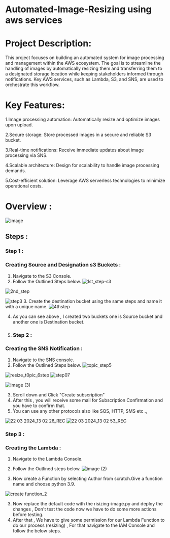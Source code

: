# Automated-Image-Resizing using aws services


# Project Description: 
This project focuses on building an automated system for image processing and management within the AWS ecosystem. The goal is to streamline the handling of images by automatically resizing them and transferring them to a designated storage location while keeping stakeholders informed through notifications. Key AWS services, such as Lambda, S3, and SNS, are used to orchestrate this workflow.

# Key Features:
1.Image processing automation: Automatically resize and optimize images upon upload.

2.Secure storage: Store processed images in a secure and reliable S3 bucket.

3.Real-time notifications: Receive immediate updates about image processing via SNS.

4.Scalable architecture: Design for scalability to handle image processing demands.

5.Cost-efficient solution: Leverage AWS serverless technologies to minimize operational costs.


# Overview :
![image](https://github.com/Pravnk57/Resizing-ImaGe-Using-s3-lambda/assets/117705143/71ce82d5-2297-4830-a5bb-fe0cb612e506)


## Steps :
### Step 1 :
### Creating Source and Designation s3 Buckets :

1. Navigate to the S3 Console.
2. Follow the Outlined Steps below.
![1st_step-s3](https://github.com/Pravnk57/Resizing-ImaGe-Using-s3-lambda/assets/117705143/7a02a061-751b-4df0-ade1-7bff7498151c)

![2nd_step](https://github.com/Pravnk57/Resizing-ImaGe-Using-s3-lambda/assets/117705143/4da8b875-df01-4ff9-9e89-7d7d8916de11)

![step3](https://github.com/Pravnk57/Resizing-ImaGe-Using-s3-lambda/assets/117705143/39bd624b-d906-4474-bc49-d7f56d6af461)
3. Create the destination bucket using the same steps and name it with a unique name.
![4thstep](https://github.com/Pravnk57/Resizing-ImaGe-Using-s3-lambda/assets/117705143/d2b7cac3-937d-4d93-88d1-5980a00b99a2)


4. As you can see above , I created two buckets one is Source bucket and another one is Destination bucket.

5. ### Step 2 :
### Creating the SNS Notification :

1. Navigate to the SNS console.
2. Follow the Outlined Steps below.
 ![topic_step5](https://github.com/Pravnk57/Resizing-ImaGe-Using-s3-lambda/assets/117705143/5946d74c-2084-461d-ad22-a207653fceb0)

  ![resize_t0pic_6step](https://github.com/Pravnk57/Resizing-ImaGe-Using-s3-lambda/assets/117705143/76d08162-6ec5-4581-8259-e3de9936509f)
![step07](https://github.com/Pravnk57/Resizing-ImaGe-Using-s3-lambda/assets/117705143/77614e9f-8c37-4895-9b9a-7855a3d724f1)

 ![image (3)](https://github.com/Pravnk57/Resizing-ImaGe-Using-s3-lambda/assets/117705143/0022fb89-156d-4707-bd44-59c96838ee2e)

3. Scroll down and Click "Create subscription" <br>
4. After this , you will receive some mail for Subscription Confirmation and you have to confirm that.<br>
5. You can use any other protocols also like SQS, HTTP, SMS etc .,<br>

![22 03 2024_13 02 26_REC](https://github.com/Pravnk57/Resizing-ImaGe-Using-s3-lambda/assets/117705143/72330bf8-b58b-41de-b29a-0e83a6dfb778)
![22 03 2024_13 02 53_REC](https://github.com/Pravnk57/Resizing-ImaGe-Using-s3-lambda/assets/117705143/79ee6ac6-32d6-4283-a878-b86518b19307)

### Step 3 :
### Creating the Lambda :

1. Navigate to the Lambda Console.
2. Follow the Outlined steps below.
![image (2)](https://github.com/Pravnk57/Resizing-ImaGe-Using-s3-lambda/assets/117705143/efe6fc7b-8d85-4c01-afae-a4cb707cdc65)

3. Now create a Function by selecting Author from scratch.Give a function name and choose python 3.9.
   
![create function_2](https://github.com/Pravnk57/Resizing-ImaGe-Using-s3-lambda/assets/117705143/5595fd85-b593-47a7-836c-ec1f80a0efdb)

3. Now replace the default code with the risizing-image.py and deploy the changes , Don't test the code now we have to do some more actions before testing.
4. After that , We have to give some permission for our Lambda Function to do our process (resizing) , For that navigate to the IAM Console and follow the below steps.
































